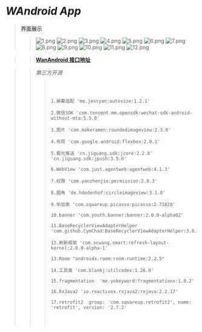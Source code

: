# *WAndroid App*
>   **界面展示**
>> ![1.png](https://gitee.com/ldc456/WAndroid/blob/master/images/1.png)
>> ![2.png](https://gitee.com/ldc456/WAndroid/blob/master/images/2.png)
>> ![3.png](https://gitee.com/ldc456/WAndroid/blob/master/images/3.png)
>> ![4.png](https://gitee.com/ldc456/WAndroid/blob/master/images/4.png)
>> ![5.png](https://gitee.com/ldc456/WAndroid/blob/master/images/5.png)
>> ![6.png](https://gitee.com/ldc456/WAndroid/blob/master/images/6.png)
>> ![7.png](https://gitee.com/ldc456/WAndroid/blob/master/images/7.png)
>> ![8.png](https://gitee.com/ldc456/WAndroid/blob/master/images/8.png)
>> ![9.png](https://gitee.com/ldc456/WAndroid/blob/master/images/9.png)
>> ![10.png](https://gitee.com/ldc456/WAndroid/blob/master/images/10.png)
>> ![11.png](https://gitee.com/ldc456/WAndroid/blob/master/images/11.png)
>> ![12.png](https://gitee.com/ldc456/WAndroid/blob/master/images/12.png)



>> [**WanAndroid 接口地址**](https://www.wanandroid.com/blog/show/2)



>> *第三方开源*
>>> ```
> > > 
> > > 
> > > 
>>> 1.屏幕适配 'me.jessyan:autosize:1.2.1'
> > > 
>>> 2.微信SDK 'com.tencent.mm.opensdk:wechat-sdk-android-without-mta:5.5.8'
> > > 
>>> 3.图片 'com.makeramen:roundedimageview:2.3.0'
> > >  
>>> 4.布局 'com.google.android:flexbox:2.0.1'
> > > 
>>> 5.极光推送 'cn.jiguang.sdk:jcore:2.2.8'     'cn.jiguang.sdk:jpush:3.5.6'
> > > 
>>> 6.WebView 'com.just.agentweb:agentweb:4.1.3'
> > > 
>>> 7.权限 'com.yanzhenjie:permission:2.0.3'
> > > 
>>> 8.圆角 'de.hdodenhof:circleimageview:3.1.0'
> > > 
>>> 9.毕加索 'com.squareup.picasso:picasso:2.71828'
> > > 
>>> 10.banner 'com.youth.banner:banner:2.0.0-alpha02' 
> > > 
>>> 11.BaseRecyclerViewAdapterHelper 'com.github.CymChad:BaseRecyclerViewAdapterHelper:3.0.0'
> > > 
>>> 12.刷新框架 'com.scwang.smart:refresh-layout-kernel:2.0.0-alpha-1'  
> > > 
>>> 13.Room "androidx.room:room-runtime:2.2.5"
> > > 
>>> 14.工具类 'com.blankj:utilcodex:1.26.0'
> > > 
>>> 15.fragmentation  'me.yokeyword:fragmentationx:1.0.2'
> > > 
>>> 16.RxJava2 'io.reactivex.rxjava2:rxjava:2.2.17'
> > > 
> > >17.retrofit2  group: 'com.squareup.retrofit2', name: 'retrofit', version: '2.7.2'
> > > 
> > > 
> > > 
> > > 
>>> ```
